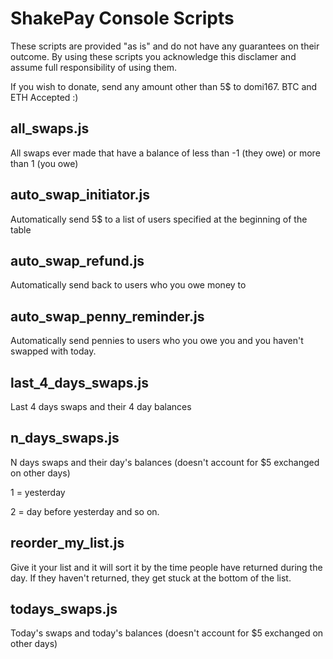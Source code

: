 # ShakePay Console Scripts

These scripts are provided "as is" and do not have any guarantees on their outcome. By using these scripts you acknowledge this disclamer and assume full responsibility of using them.

If you wish to donate, send any amount other than 5$ to domi167. BTC and ETH Accepted :)

## all_swaps.js
All swaps ever made that have a balance of less than -1 (they owe) or more than 1 (you owe)

## auto_swap_initiator.js
Automatically send 5$ to a list of users specified at the beginning of the table

## auto_swap_refund.js
Automatically send back to users who you owe money to

## auto_swap_penny_reminder.js
Automatically send pennies to users who you owe you and you haven't swapped with today.

## last_4_days_swaps.js
Last 4 days swaps and their 4 day balances

## n_days_swaps.js
N days swaps and their day's balances (doesn't account for $5 exchanged on other days)

1 = yesterday

2 = day before yesterday and so on.

## reorder_my_list.js
Give it your list and it will sort it by the time people have returned during the day. If they haven't returned, they get stuck at the bottom of the list.

## todays_swaps.js
Today's swaps and today's balances (doesn't account for $5 exchanged on other days)
